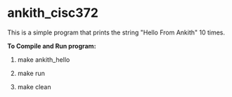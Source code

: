 # ankith_cisc372

This is a simple program that prints the string "Hello From Ankith" 10 times.

**To Compile and Run program:**

 1. make ankith_hello

 2. make run

 3. make clean

